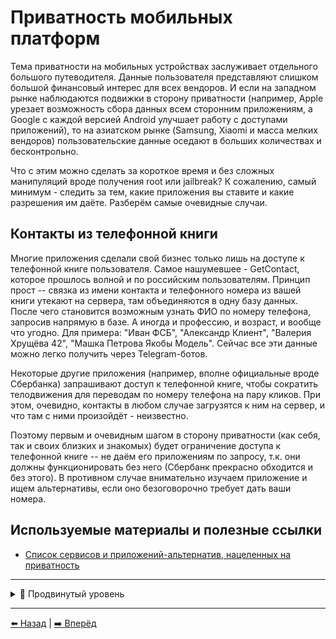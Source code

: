 # Приватность мобильных платформ

Тема приватности на мобильных устройствах заслуживает отдельного большого путеводителя. Данные пользователя представляют слишком большой финансовый интерес для всех вендоров. И если на западном рынке наблюдаются подвижки в сторону приватности (например, Apple урезает возможность сбора данных всем сторонним приложениям, а Google с каждой версией Android улучшает работу с доступами приложений), то на азиатском рынке (Samsung, Xiaomi и масса мелких вендоров) пользовательские данные оседают в больших количествах и бесконтрольно.

Что с этим можно сделать за короткое время и без сложных манипуляций вроде получения root или jailbreak? К сожалению, самый минимум - следить за тем, какие приложения вы ставите и какие разрешения им даёте. Разберём самые очевидные случаи.

## Контакты из телефонной книги

Многие приложения сделали свой бизнес только лишь на доступе к телефонной книге пользователя. Самое нашумевшее - GetContact, которое прошлось волной и по российским пользователям. Принцип прост -- связка из имени контакта и телефонного номера из вашей книги утекают на сервера, там объединяются в одну базу данных. После чего становится возможным узнать ФИО по номеру телефона, запросив напрямую в базе. А иногда и профессию, и возраст, и вообще что угодно. Для примера: "Иван ФСБ", "Александр Клиент", "Валерия Хрущёва 42", "Машка Петрова Якобы Модель". Сейчас все эти данные можно легко получить через Telegram-ботов.

Некоторые другие приложения (например, вполне официальные вроде Сбербанка) запрашивают доступ к телефонной книге, чтобы сократить телодвижения для переводам по номеру телефона на пару кликов. При этом, очевидно, контакты в любом случае загрузятся к ним на сервер, и что там с ними произойдёт - неизвестно.

Поэтому первым и очевидным шагом в сторону приватности (как себя, так и своих близких и знакомых) будет ограничение доступа к телефонной книге -- не даём его приложениям по запросу, т.к. они должны функционировать без него (Сбербанк прекрасно обходится и без этого). В противном случае внимательно изучаем приложение и ищем альтернативы, если оно безоговорочно требует дать ваши номера.

## Используемые материалы и полезные ссылки

- [Список сервисов и приложений-альтернатив, нацеленных на приватность](https://github.com/pluja/awesome-privacy)

---

<details>
  <summary>🥷 Продвинутый уровень</summary>


## Wi-Fi

Каждый телефон, который может подключиться к беспроводной интернет-сети, обладает MAC-адресом. Этот адрес используется телефоном
не только во время подключения, но и даже при поиске "знакомых" Wi-Fi-сетей вокруг.
  
Этим пользуются компании, организующие интернет в общественных пространствах. Они настраивают свои устройства на сбор всех MAC-адресов
проходящих вокруг людей. Таким образом, становится возможным не только отслеживать перемещения и посещения, но даже следить за конкретными
людьми до места жительства. А если человек подключился к "опасной" точке доступа, то становится возможным связать телефон с ним напрямую.

Отдельная заметка касательно сбора MAC-адресов телефонов, находящихся в режиме поиска сетей. Устройства Apple по умолчанию поддерживают
создание случайных MAC при поиске, с версии iOS 14 также делают случайные адреса для каждой сети Wi-Fi при подключении. Устройства Android
менее приватны, возможность использования случайных идентификаторов появилась только с версии Android 10.

**Придерживайтесь следующих правил:**
- Выключайте Wi-Fi на устройстве, когда он вам не нужен.
- Не подключайтесь к публичным беспроводными сетям.
- Периодически очищайте список известных Wi-Fi в телефоне.

*Раздел будет дополняться*

- [Прошли мимо кафе, а вам тут же показали его рекламу? Это не паранойя](https://meduza.io/feature/2018/10/24/proshli-mimo-kafe-a-vam-tut-zhe-pokazali-ego-reklamu-eto-ne-paranoyya)
- [Telegram-канал про защиту смартфонов на Android](https://t.me/tvoijazz)

</details>

---

[⬅️ Назад](./breaches.md) | [➡️ Вперёд](./platforms.md)
